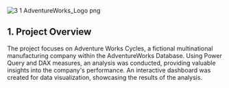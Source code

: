 ![3 1 AdventureWorks_Logo png](https://github.com/connieyeee/Case-Sales-Data-Analysis-Visualization/assets/134975561/f173fac1-f041-40b7-b8a7-c7a4da7b33bb)

## 1. Project Overview
The project focuses on Adventure Works Cycles, a fictional multinational manufacturing company within the AdventureWorks Database. Using Power Query and DAX measures, an analysis was conducted, providing valuable insights into the company's performance. An interactive dashboard was created for data visualization, showcasing the results of the analysis.
